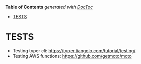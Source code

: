 <!-- START doctoc generated TOC please keep comment here to allow auto update -->
<!-- DON'T EDIT THIS SECTION, INSTEAD RE-RUN doctoc TO UPDATE -->
**Table of Contents**  *generated with [DocToc](https://github.com/thlorenz/doctoc)*

- [TESTS](#tests)

<!-- END doctoc generated TOC please keep comment here to allow auto update -->

# TESTS

* Testing typer cli: https://typer.tiangolo.com/tutorial/testing/
* Testing AWS functions: https://github.com/getmoto/moto
